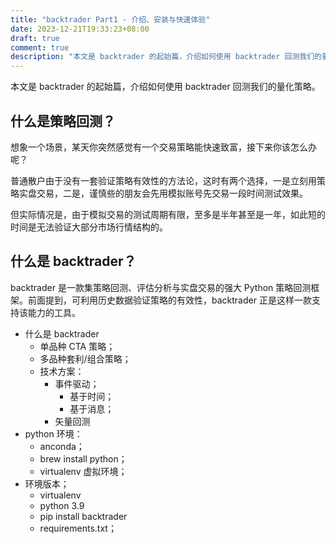 ```yaml
---
title: "backtrader Part1 - 介绍、安装与快速体验"
date: 2023-12-21T19:33:23+08:00
draft: true
comment: true
description: "本文是 backtrader 的起始篇，介绍如何使用 backtrader 回测我们的量化策略。"
---
```


本文是 backtrader 的起始篇，介绍如何使用 backtrader 回测我们的量化策略。

## 什么是策略回测？

想象一个场景，某天你突然感觉有一个交易策略能快速致富，接下来你该怎么办呢？

普通散户由于没有一套验证策略有效性的方法论，这时有两个选择，一是立刻用策略实盘交易，二是，谨慎些的朋友会先用模拟账号先交易一段时间测试效果。

但实际情况是，由于模拟交易的测试周期有限，至多是半年甚至是一年，如此短的时间是无法验证大部分市场行情结构的。

## 什么是 backtrader？

backtrader 是一款集策略回测、评估分析与实盘交易的强大 Python 策略回测框架。前面提到，可利用历史数据验证策略的有效性，backtrader 正是这样一款支持该能力的工具。

- 什么是 backtrader
  - 单品种 CTA 策略；
  - 多品种套利/组合策略；
  - 技术方案：
    - 事件驱动；
      - 基于时间；
      - 基于消息；
    - 矢量回测
- python 环境：
  - anconda；
  - brew install python；
  - virtualenv 虚拟环境；
- 环境版本；
  - virtualenv
  - python 3.9
  - pip install backtrader
  - requirements.txt；

